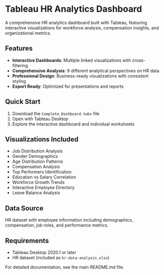 # Tableau HR Analytics Dashboard

A comprehensive HR analytics dashboard built with Tableau, featuring interactive visualizations for workforce analysis, compensation insights, and organizational metrics.

## Features

- **Interactive Dashboards**: Multiple linked visualizations with cross-filtering
- **Comprehensive Analysis**: 9 different analytical perspectives on HR data
- **Professional Design**: Business-ready visualizations with consistent styling
- **Export Ready**: Optimized for presentations and reports

## Quick Start

1. Download the `Complete_Dashboard.twbx` file
2. Open with Tableau Desktop
3. Explore the interactive dashboard and individual worksheets

## Visualizations Included

- Job Distribution Analysis
- Gender Demographics  
- Age Distribution Patterns
- Compensation Analysis
- Top Performers Identification
- Education vs Salary Correlation
- Workforce Growth Trends
- Interactive Employee Directory
- Leave Balance Analysis

## Data Source

HR dataset with employee information including demographics, compensation, job roles, and performance metrics.

## Requirements

- Tableau Desktop 2020.1 or later
- HR dataset (included as `hr-data-analysis.xlsx`)

For detailed documentation, see the main README.md file.
